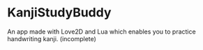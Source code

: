 # KanjiStudyBuddy
An app made with Love2D and Lua which enables you to practice handwriting kanji. (incomplete)
